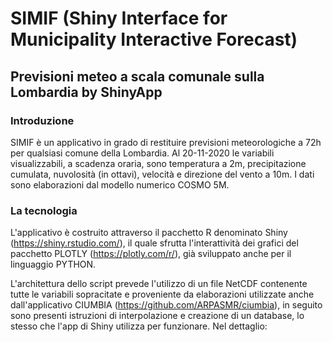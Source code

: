 # SIMIF (Shiny Interface for Municipality Interactive Forecast)
## Previsioni meteo a scala comunale sulla Lombardia by ShinyApp
### Introduzione
SIMIF è un applicativo in grado di restituire previsioni meteorologiche a 72h per qualsiasi comune della Lombardia. Al 20-11-2020 le variabili visualizzabili, a scadenza oraria, sono temperatura a 2m, precipitazione cumulata, nuvolosità (in ottavi), velocità e direzione del vento a 10m. I dati sono elaborazioni dal modello numerico COSMO 5M.

### La tecnologia
L'applicativo è costruito attraverso il pacchetto R denominato Shiny (https://shiny.rstudio.com/), il quale sfrutta l'interattività dei grafici del pacchetto PLOTLY (https://plotly.com/r/), già sviluppato anche per il linguaggio PYTHON.

L'architettura dello script prevede l'utilizzo di un file NetCDF contenente tutte le variabili sopracitate e proveniente da elaborazioni utilizzate anche dall'applicativo CIUMBIA (https://github.com/ARPASMR/ciumbia), in seguito sono presenti istruzioni di interpolazione e creazione di un database, lo stesso che l'app di Shiny utilizza per funzionare.
Nel dettaglio:


